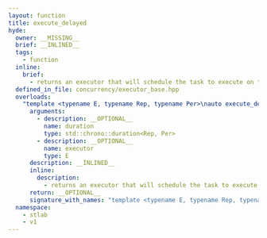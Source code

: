 ```yaml
---
layout: function
title: execute_delayed
hyde:
  owner: __MISSING__
  brief: __INLINED__
  tags:
    - function
  inline:
    brief:
      - returns an executor that will schedule the task to execute on the provided executor duration after it is invoked
  defined_in_file: concurrency/executor_base.hpp
  overloads:
    "template <typename E, typename Rep, typename Per>\nauto execute_delayed(std::chrono::duration<Rep, Per>, E)":
      arguments:
        - description: __OPTIONAL__
          name: duration
          type: std::chrono::duration<Rep, Per>
        - description: __OPTIONAL__
          name: executor
          type: E
      description: __INLINED__
      inline:
        description:
          - returns an executor that will schedule the task to execute on the provided executor duration after it is invoked
      return: __OPTIONAL__
      signature_with_names: "template <typename E, typename Rep, typename Per>\nauto execute_delayed(std::chrono::duration<Rep, Per> duration, E executor)"
  namespace:
    - stlab
    - v1
---
```

